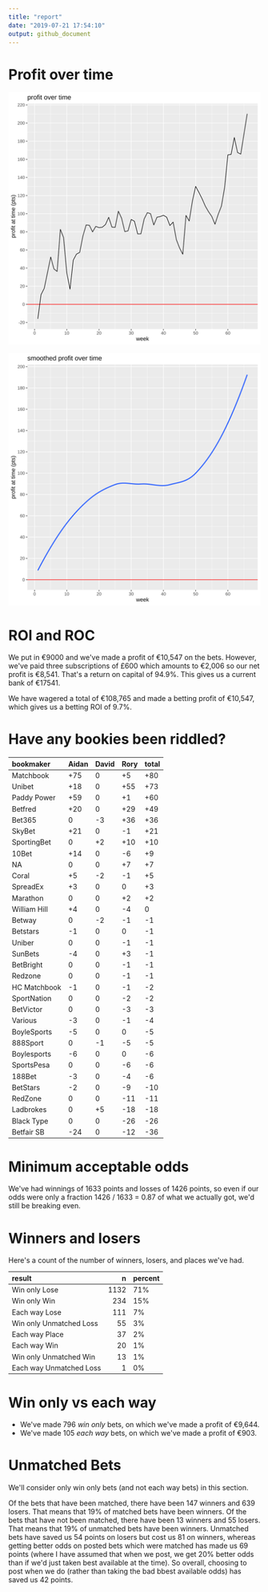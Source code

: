 ```yaml
---
title: "report"
date: "2019-07-21 17:54:10"
output: github_document
---
```




# Profit over time

![plot of chunk profit-over-time](figure/profit-over-time-1.png)

![plot of chunk profit-over-time-smooth](figure/profit-over-time-smooth-1.png)


# ROI and ROC



We put in €9000 and we've made a profit of €10,547 on the bets. However, we've paid three subscriptions of £600 which amounts to €2,006 so our net profit is €8,541. That's a return on capital of 94.9%. This gives us a current bank of €17541.

We have wagered a total of €108,765 and made a betting profit of €10,547, which gives us a betting ROI of 9.7%.


# Have any bookies been riddled?


|bookmaker    |Aidan |David |Rory |total |
|:------------|:-----|:-----|:----|:-----|
|Matchbook    |+75   |0     |+5   |+80   |
|Unibet       |+18   |0     |+55  |+73   |
|Paddy Power  |+59   |0     |+1   |+60   |
|Betfred      |+20   |0     |+29  |+49   |
|Bet365       |0     |-3    |+36  |+36   |
|SkyBet       |+21   |0     |-1   |+21   |
|SportingBet  |0     |+2    |+10  |+10   |
|10Bet        |+14   |0     |-6   |+9    |
|NA           |0     |0     |+7   |+7    |
|Coral        |+5    |-2    |-1   |+5    |
|SpreadEx     |+3    |0     |0    |+3    |
|Marathon     |0     |0     |+2   |+2    |
|William Hill |+4    |0     |-4   |0     |
|Betway       |0     |-2    |-1   |-1    |
|Betstars     |-1    |0     |0    |-1    |
|Uniber       |0     |0     |-1   |-1    |
|SunBets      |-4    |0     |+3   |-1    |
|BetBright    |0     |0     |-1   |-1    |
|Redzone      |0     |0     |-1   |-1    |
|HC Matchbook |-1    |0     |-1   |-2    |
|SportNation  |0     |0     |-2   |-2    |
|BetVictor    |0     |0     |-3   |-3    |
|Various      |-3    |0     |-1   |-4    |
|BoyleSports  |-5    |0     |0    |-5    |
|888Sport     |0     |-1    |-5   |-5    |
|Boylesports  |-6    |0     |0    |-6    |
|SportsPesa   |0     |0     |-6   |-6    |
|188Bet       |-3    |0     |-4   |-6    |
|BetStars     |-2    |0     |-9   |-10   |
|RedZone      |0     |0     |-11  |-11   |
|Ladbrokes    |0     |+5    |-18  |-18   |
|Black Type   |0     |0     |-26  |-26   |
|Betfair SB   |-24   |0     |-12  |-36   |


# Minimum acceptable odds



We've had winnings of 1633 points and losses of 1426 points, so even if our odds were only a fraction 1426 / 1633 = 0.87 of what we actually got, we'd still be breaking even.


# Winners and losers

Here's a count of the number of winners, losers, and places we've had.


|result                  |    n|percent |
|:-----------------------|----:|:-------|
|Win only Lose           | 1132|71%     |
|Win only Win            |  234|15%     |
|Each way Lose           |  111|7%      |
|Win only Unmatched Loss |   55|3%      |
|Each way Place          |   37|2%      |
|Each way Win            |   20|1%      |
|Win only Unmatched Win  |   13|1%      |
|Each way Unmatched Loss |    1|0%      |


# Win only vs each way



* We've made 796 _win only_ bets, on which we've made a profit of €9,644. 
* We've made 105 _each way_ bets, on which we've made a profit of €903.


# Unmatched Bets



We'll consider only win only bets (and not each way bets) in this section.

Of the bets that have been matched, there have been 147 winners and 639 losers. That means that 19% of matched bets have been winners. Of the bets that have not been matched, there have been 13 winners and 55 losers. That means that 19% of unmatched bets have been winners. Unmatched bets have saved us 54 points on losers but cost us 81 on winners, whereas getting better odds on posted bets which were matched has made us 69 points (where I have assumed that when we post, we get 20% better odds than if we'd just taken best available at the time). So overall, choosing to post when we do (rather than taking the bad bbest available odds) has saved us 42 points.
